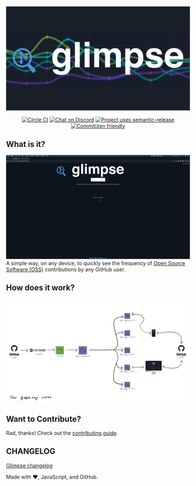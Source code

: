 ![logo](./media/glimpse-logo.png)

<p align="center">
  <a href="https://circleci.com/gh/cujarrett/glimpse/tree/main"><img alt="Circle CI" src="https://circleci.com/gh/cujarrett/glimpse/tree/main.svg?style=svg"></a>
  <a href="https://discord.gg/fgVQrYK9WG"><img alt="Chat on Discord" src="https://img.shields.io/discord/460598989939802115?label=Discord"></a>
  <a href="https://github.com/semantic-release/semantic-release"><img alt="Project uses semantic-release" src="https://img.shields.io/badge/%20%20%F0%9F%93%A6%F0%9F%9A%80-semantic--release-e10079.svg"></a>
  <a href="http://commitizen.github.io/cz-cli/"><img alt="Commitizen friendly" src="https://img.shields.io/badge/commitizen-friendly-brightgreen.svg?"></a>
</p>

## What is it?
![demo](./media/demo.gif)
A simple way, on any device, to quickly see the frequency of [Open Source Software (OSS)](https://en.wikipedia.org/wiki/Open-source_software) contributions by any GitHub user.

## How does it work?
![design](./media/architecture.jpg)

## Want to Contribute?
Rad, thanks! Check out the [contributing guide](./CONTRIBUTING.md).

## CHANGELOG
[Glimpse changelog](./CHANGELOG.md)

Made with :heart:, JavaScript, and GitHub.
